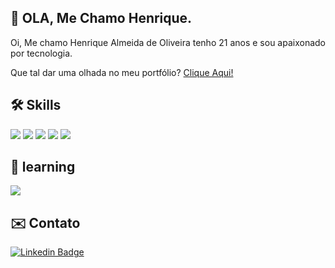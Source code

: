 ## 👋 OLA, Me Chamo Henrique.

Oi, Me chamo Henrique Almeida de Oliveira tenho 21 anos e sou apaixonado por tecnologia.

Que tal dar uma olhada no meu portfólio? [Clique Aqui!](https://portfolio.henriqueeal.vercel.app/)

## 🛠️ Skills

[![](https://img.shields.io/badge/HTML5-E34F26?style=for-the-badge&logo=html5&logoColor=white)]()
[![](https://img.shields.io/badge/CSS3-1572B6?style=for-the-badge&logo=css3&logoColor=white)]()
[![](https://img.shields.io/badge/JavaScript-323330?style=for-the-badge&logo=javascript&logoColor=F7DF1E)]()
[![](https://img.shields.io/badge/React-20232A?style=for-the-badge&logo=react&logoColor=61DAFB)]()
[![](https://img.shields.io/badge/Sass-CC6699?style=for-the-badge&logo=sass&logoColor=white)]()

## 📙 learning

[![](https://img.shields.io/badge/TypeScript-007ACC?style=for-the-badge&logo=typescript&logoColor=white)]()

## ✉️ Contato

[![Linkedin Badge](https://img.shields.io/badge/LinkedIn-0077B5?style=for-the-badge&logo=linkedin&logoColor=white&link=https://www.linkedin.com/in/henrique-almeida-de-oliveira-6031ba248/)](https://www.linkedin.com/in/henrique-almeida-de-oliveira-6031ba248/) 
